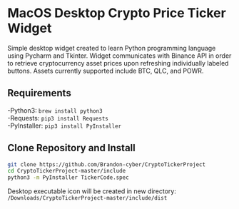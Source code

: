 # MacOS Desktop Crypto Price Ticker Widget

Simple desktop widget created to learn Python programming language using Pycharm and Tkinter. Widget communicates with Binance API in order to retrieve cryptocurrency asset prices upon refreshing individually labeled buttons. Assets currently supported include BTC, QLC, and POWR.

## Requirements
 -Python3: `brew install python3`                                                                                                         
 -Requests: `pip3 install Requests`                                                                                                       
 -PyInstaller: `pip3 install PyInstaller`                                                                                                 

## Clone Repository and Install

```bash
git clone https://github.com/Brandon-cyber/CryptoTickerProject
cd CryptoTickerProject-master/include
python3 -m PyInstaller TickerCode.spec
```
Desktop executable icon will be created in new directory: `/Downloads/CryptoTickerProject-master/include/dist`
